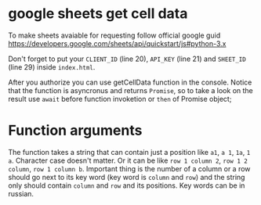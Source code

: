 # google sheets get cell data
 To make sheets avaiable for requesting follow official google guid
 https://developers.google.com/sheets/api/quickstart/js#python-3.x

 Don't forget to put your `CLIENT_ID` (line 20), `API_KEY` (line 21) and `SHEET_ID` (line 29) inside `index.html`.

 After you authorize you can use getCellData function in the console.
 Notice that the function is asyncronus and returns `Promise`, so to take a look on the result use `await` before function invoketion or `then` of Promise object;

 # Function arguments
The function takes a string that can contain just a position like `a1`, `a 1`, `1a`, `1 a`. Character case doesn't matter. Or it can be like `row 1 column 2`, `row 1 2 column`, `row 1 column b`. Important thing is the number of a column or a row should go next to its key word (key word is `column` and `row`) and the string only should contain `column` and `row` and its positions. Key words can be in russian.
